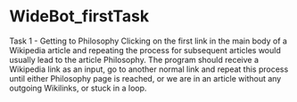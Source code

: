 # WideBot_firstTask
Task 1 - Getting to Philosophy
Clicking on the first link in the main body of a Wikipedia article and repeating the process for subsequent articles would usually lead to the article Philosophy.
The program should receive a Wikipedia link as an input, go to another normal link and repeat this process until either Philosophy page is reached, or we are in an article without any outgoing Wikilinks, or stuck in a loop.
